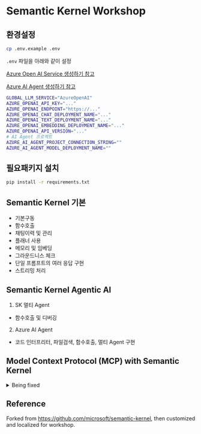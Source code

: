 # Semantic Kernel Workshop

## 환경설정

```bash
cp .env.example .env
```

`.env` 파일을 아래와 같이 설정

[Azure Open AI Service 생성하기 참고](https://learn.microsoft.com/azure/cognitive-services/openai/quickstart?pivots=programming-language-studio) 

[Azure AI Agent 생성하기 참고](https://learn.microsoft.com/ko-kr/azure/ai-services/agents/quickstart?pivots=ai-foundry-portal)

```sh
GLOBAL_LLM_SERVICE="AzureOpenAI"
AZURE_OPENAI_API_KEY="..."
AZURE_OPENAI_ENDPOINT="https://..."
AZURE_OPENAI_CHAT_DEPLOYMENT_NAME="..."
AZURE_OPENAI_TEXT_DEPLOYMENT_NAME="..."
AZURE_OPENAI_EMBEDDING_DEPLOYMENT_NAME="..."
AZURE_OPENAI_API_VERSION="..."
# AI Agent 프로젝트 
AZURE_AI_AGENT_PROJECT_CONNECTION_STRING=""
AZURE_AI_AGENT_MODEL_DEPLOYMENT_NAME=""
```

## 필요패키지 설치

```sh
pip install -r requirements.txt
```

## Semantic Kernel 기본

* 기본구동
* 함수호출
* 채팅이력 및 관리
* 플래너 사용
* 메모리 및 임베딩
* 그라운드니스 체크
* 단일 프롬프트의 여러 응답 구현
* 스트리밍 처리

## Semantic Kernel Agentic AI

1. SK 멀티 Agent
  *  함수호출 및 디버깅
2. Azure AI Agent
  * 코드 인터프리터, 파일검색, 함수호출, 멀티 Agent 구현

## Model Context Protocol (MCP)  with Semantic Kernel
<details>
<summary>Being fixed</summary>

### MCP 서버가동
```sh
cd mcp
cp ../.env ./
FLASK_APP=mcp_server flask run
```

### MCP 클라이언트 실행
```sh
python mcp_client.py
```

### 핵심코드

* MCP서버에서 제공하는 툴을 Semantic Kernel Function에 등록하여 Invoke되도록 함.

```python
class MCPIntegration:

    functions = {}

    def __init__(self, kernel, mcp_client):
        self.kernel: Kernel = kernel
        self.mcp_client: MCPClient = mcp_client
    
    def integrate_tools(self) -> KernelPlugin:
        tools = self.mcp_client.list_tools()
        for tool in tools:
            tool_name = tool["name"]
            tool_description = tool["description"]

            @kernel_function(name=tool_name, description=tool_description)
            async def tool_function(input_text):
                return self.mcp_client.execute_tool(tool_name, input_text)
            
            self.functions[tool_name] = tool_function

        return self.kernel.add_functions(plugin_name="MCPPlugin", functions=self.functions)


```

</details>

## Reference

Forked from https://github.com/microsoft/semantic-kernel, then customized and localized for workshop.
